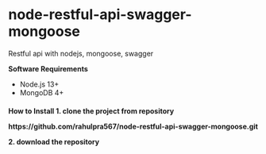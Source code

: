 # node-restful-api-swagger-mongoose
 Restful api with nodejs, mongoose, swagger
 
 <b>Software Requirements</b>
 <ul>
  <li>Node.js 13+</li>
  <li>MongoDB 4+</li>
 </ul>
 
 <h4>How to Install</b>
 1. clone the project from repository <p>https://github.com/rahulpra567/node-restful-api-swagger-mongoose.git<p>
 2. download the repository


 
